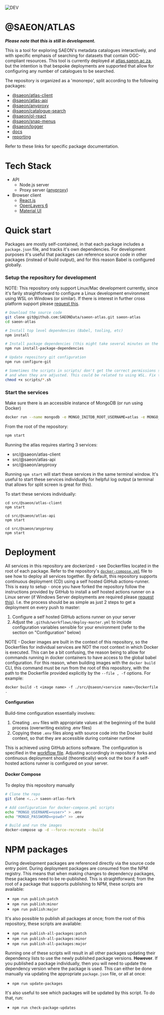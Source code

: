 <!-- GitHub build -->

![DEV](https://github.com/SAEONData/saeon-atlas/workflows/DEV/badge.svg)

# @SAEON/ATLAS

**_Please note that this is still in development._**

This is a tool for exploring SAEON's metadata catalogues interactively, and with specific emphasis of searching for datasets that contain OGC-compliant resources. This tool is currently deployed at [atlas.saeon.ac.za](https://atlas.saeon.ac.za), but the intention is that bespoke deployments are supported that allow for configuring any number of catalogues to be searched.

The repository is organized as a 'monorepo', split according to the following packages:

- [@saeon/atlas-client](/src/@saeon/atlas-client)
- [@saeon/atlas-api](/src/@saeon/atlas-api)
- [@saeon/anyproxy](/src/@saeon/anyproxy)
- [@saeon/catalogue-search](/src/@saeon/catalogue-search)
- [@saeon/ol-react](/src/@saeon/ol-react)
- [@saeon/snap-menus](/src/@saeon/snap-menus)
- [@saeon/logger](/src/@saeon/logger)
- [docs](/src/docs)
- [reporting](/src/reporting)

Refer to these links for specific package documentation.

# Tech Stack

- API
  - Node.js server
  - Proxy server ([anyproxy](http://anyproxy.io/))
- Browser client
  - [React.js](https://reactjs.org/)
  - [OpenLayers 6](https://openlayers.org/)
  - [Material UI](https://material-ui.com/)

# Quick start

Packages are mostly self-contained, in that each package includes a `package.json` file, and tracks it's own dependencies. For development purposes it's useful that packages can reference source code in other packages (instead of build output), and for this reason Babel is configured globally.

### Setup the repository for development

NOTE: This repository only support Linux/Mac development currently, since it's farily straightforward to configure a Linux development environment using WSL on Windows (or similar). If there is interest in further cross platform support please [request this](https://github.com/SAEONData/saeon-atlas/issues).

```sh
# Download the source code
git clone git@github.com:SAEONData/saeon-atlas.git saeon-atlas
cd saeon-atlas

# Install top level dependencies (Babel, tooling, etc)
npm install

# Install package dependencies (this might take several minutes on the first run)
npm run install-package-dependencies

# Update repository git configuration
npm run configure-git

# Sometimes the scripts in scripts/ don't get the correct permissions set on clone,
# and when they are adjusted. This could be related to using WSL. Fix this
chmod +x scripts/*.sh
```

### Start the services

Make sure there is an accessible instance of MongoDB (or run using Docker)

```sh
docker run --name mongodb -e MONGO_INITDB_ROOT_USERNAME=atlas -e MONGO_INITDB_ROOT_PASSWORD=password -d -p 27017:27017 mongo:latest
```

From the root of the repository:

```sh
npm start
```

Running the atlas requires starting 3 services:

- src/@saeon/atlas-client
- src/@saeon/atlas-api
- src/@saeon/anyproxy

Running `npm start` will start these services in the same terminal window. It's useful to start these services individually for helpful log output (a terminal that allows for split screen is great for this).

To start these services individually:

```
cd src/@saeon/atlas-client
npm start

cd src/@saeon/atlas-api
npm start

cd src/@saeon/anyproxy
npm start
```

# Deployment

All services in this repository are dockerized - see Dockerfiles located in the root of each package. Refer to the repository's [`docker-compose.yml`](/docker-compose.yml) file to see how to deploy all services together. By default, this repository supports continuous deployment (CD) using a self hosted GitHub actions-runner. This is easy to setup - once you have forked the repository follow the instructions provided by GitHub to install a self hosted actions runner on a Linux server (if Windows Server deployments are required please [request this](https://github.com/SAEONData/saeon-atlas/issues)). I.e. the process should be as simple as just 2 steps to get a deployment on every push to master:

1. Configure a self hosted GitHub actions runner on your server
2. Adjust the `.github/workflows/deploy-master.yml` to include configuration variables sensible for your environment (refer to the section on "Configuration" below)

NOTE - Docker images are built in the context of this repository, so the Dockerfiles for individual services are NOT the root context in which Docker is executed. This can be a bit confusing, the reason being to allow for commands running in docker containers to have access to the global babel configuration. For this reason, when building images with the `docker build` CLI, this command must be run from the root of this repository, with the path to the Dockerfile provided explicitly by the `--file , -f` options. For example:

```
docker build -t <image name> -f ./src/@saeon/<service name>/Dockerfile .
```

#### Configuration

Build-time configuration essentially involves:

1. Creating `.env` files with appropriate values at the beginning of the build process (overwriting existing .env files)
2. Copying these `.env` files along with source code into the Docker build context, so that they are accessible during container runtime

This is achieved using GitHub actions software. The configuration is specified in the [workflow file](/.github/workflows/deploy-master.yml). Adjusting accordingly in repository forks and continuous deployment should (theoretically) work out the box if a self-hosted actions runner is configured on your server.

#### Docker Compose

To deploy this repository manually

```sh
# Clone the repo
git clone <...> saeon-atlas-fork

# Add configuration for docker-compose.yml scripts
echo "MONGO_USERNAME=<user>" > .env
echo "MONGO_PASSWORD=<pswd>" >> .env

# Build and run the images
docker-compose up -d --force-recreate --build
```

# NPM packages

During development packages are referenced directly via the source code entry point. During deployment packages are consumed from the NPM registry. This means that when making changes to dependency packages, these packages need to be re-published. This is straightforward; from the root of a package that supports publishing to NPM, these scripts are available:

- `npm run publish:patch`
- `npm run publish:minor`
- `npm run publish:major`

It's also possible to publish all packages at once; from the root of this repository, these scripts are available:

- `npm run publish-all-packages:patch`
- `npm run publish-all-packages:minor`
- `npm run publish-all-packages:major`

Running one of these scripts will result in all other packages updating their dependency lists to use the newly published package versions. **However**. If you published a package individually, then you will need to update the dependency version where the package is used. This can either be done manually via updating the appropriate `package.json` file, or all at once:

- `npm run update-packages`

It's also useful to see which packages will be updated by this script. To do that, run:

- `npm run check-package-updates`
